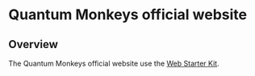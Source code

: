 # Quantum Monkeys official website
## Overview

The Quantum Monkeys official website use the [Web Starter Kit](https://developers.google.com/web/starter-kit).
